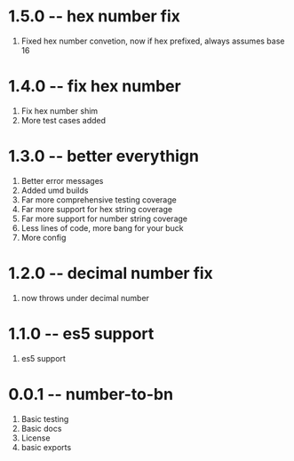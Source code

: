# 1.5.0 -- hex number fix

1. Fixed hex number convetion, now if hex prefixed, always assumes base 16

# 1.4.0 -- fix hex number

1. Fix hex number shim
2. More test cases added

# 1.3.0 -- better everythign

1. Better error messages
2. Added umd builds
3. Far more comprehensive testing coverage
4. Far more support for hex string coverage
5. Far more support for number string coverage
6. Less lines of code, more bang for your buck
7. More config

# 1.2.0 -- decimal number fix

1. now throws under decimal number

# 1.1.0 -- es5 support

1. es5 support

# 0.0.1 -- number-to-bn

1. Basic testing
2. Basic docs
3. License
4. basic exports
